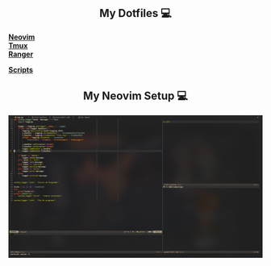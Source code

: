 <div align="center">
    <h2>My Dotfiles 💻</h2>
</div>

[**Neovim**](https://github.com/ElcomJ/dotfiles/tree/master/.config/nvim)</br>
[**Tmux**](https://github.com/ElcomJ/dotfiles/tree/master/.config/tmux)</br>
[**Ranger**](https://github.com/ElcomJ/dotfiles/tree/master/.config/ranger)</br>

[**Scripts**](https://github.com/ElcomJ/dotfiles/tree/master/scripts)</br>


<div align="center">
    <h2>My Neovim Setup 💻</h2>
</div>

![Neovim](.config/images/neovim_setup.png)
